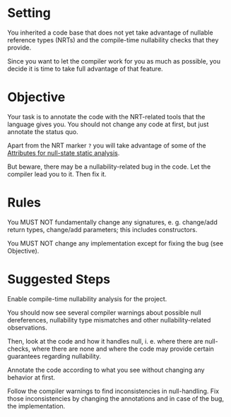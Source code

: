 # Setting

You inherited a code base that does not yet take advantage of nullable reference types (NRTs) and the compile-time nullability checks that they provide.

Since you want to let the compiler work for you as much as possible, you decide it is time to take full advantage of that feature.

# Objective

Your task is to annotate the code with the NRT-related tools that the language gives you.
You should not change any code at first, but just annotate the status quo.

Apart from the NRT marker `?` you will take advantage of some of the [Attributes for null-state static analysis](https://learn.microsoft.com/en-us/dotnet/csharp/language-reference/attributes/nullable-analysis).

But beware, there may be a nullability-related bug in the code.
Let the compiler lead you to it.
Then fix it.

# Rules

You MUST NOT fundamentally change any signatures, e. g. change/add return types, change/add parameters; this includes constructors.

You MUST NOT change any implementation except for fixing the bug (see Objective).

# Suggested Steps

Enable compile-time nullability analysis for the project.

You should now see several compiler warnings about possible null dereferences, nullability type mismatches and other nullability-related observations.

Then, look at the code and how it handles null, i. e. where there are null-checks, where there are none and where the code may provide certain guarantees regarding nullability.

Annotate the code according to what you see without changing any behavior at first.

Follow the compiler warnings to find inconsistencies in null-handling.
Fix those inconsistencies by changing the annotations and in case of the bug, the implementation.